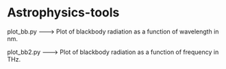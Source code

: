 # Astrophysics-tools

plot_bb.py  ---> Plot of blackbody radiation as a function of wavelength in nm.

plot_bb2.py ---> Plot of blackbody radiation as a function of frequency in THz.
